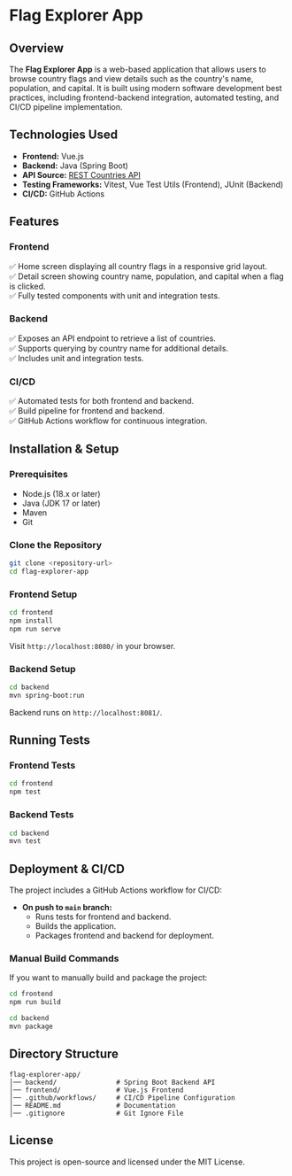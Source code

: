 # Flag Explorer App

## Overview
The **Flag Explorer App** is a web-based application that allows users to browse country flags and view details such as the country's name, population, and capital. It is built using modern software development best practices, including frontend-backend integration, automated testing, and CI/CD pipeline implementation.

## Technologies Used
- **Frontend:** Vue.js
- **Backend:** Java (Spring Boot)
- **API Source:** [REST Countries API](https://restcountries.com/v3.1/all)
- **Testing Frameworks:** Vitest, Vue Test Utils (Frontend), JUnit (Backend)
- **CI/CD:** GitHub Actions

## Features
### Frontend
✅ Home screen displaying all country flags in a responsive grid layout.  
✅ Detail screen showing country name, population, and capital when a flag is clicked.  
✅ Fully tested components with unit and integration tests.

### Backend
✅ Exposes an API endpoint to retrieve a list of countries.  
✅ Supports querying by country name for additional details.  
✅ Includes unit and integration tests.

### CI/CD
✅ Automated tests for both frontend and backend.  
✅ Build pipeline for frontend and backend.  
✅ GitHub Actions workflow for continuous integration.

## Installation & Setup

### **Prerequisites**
- Node.js (18.x or later)
- Java (JDK 17 or later)
- Maven
- Git

### **Clone the Repository**
```sh
git clone <repository-url>
cd flag-explorer-app
```

### **Frontend Setup**
```sh
cd frontend
npm install
npm run serve
```
Visit `http://localhost:8080/` in your browser.

### **Backend Setup**
```sh
cd backend
mvn spring-boot:run
```
Backend runs on `http://localhost:8081/`.

## Running Tests
### **Frontend Tests**
```sh
cd frontend
npm test
```
### **Backend Tests**
```sh
cd backend
mvn test
```

## Deployment & CI/CD
The project includes a GitHub Actions workflow for CI/CD:
- **On push to `main` branch:**
    - Runs tests for frontend and backend.
    - Builds the application.
    - Packages frontend and backend for deployment.

### **Manual Build Commands**
If you want to manually build and package the project:
```sh
cd frontend
npm run build
```
```sh
cd backend
mvn package
```

## Directory Structure
```
flag-explorer-app/
│── backend/               # Spring Boot Backend API
│── frontend/              # Vue.js Frontend
│── .github/workflows/     # CI/CD Pipeline Configuration
│── README.md              # Documentation
│── .gitignore             # Git Ignore File
```

## License
This project is open-source and licensed under the MIT License.

